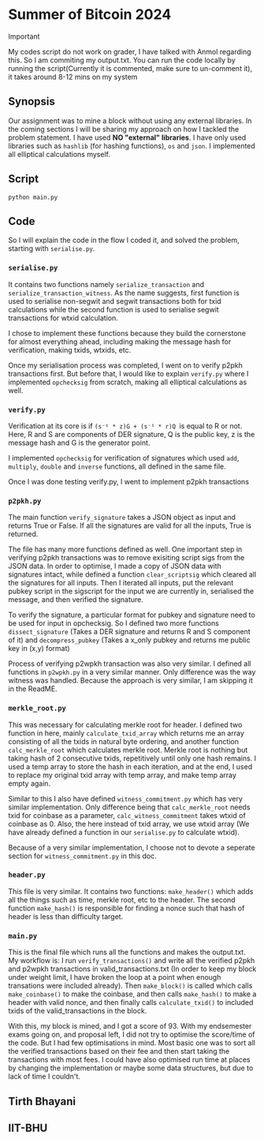 # Summer of Bitcoin 2024

> [!IMPORTANT]
> My codes script do not work on grader, I have talked with Anmol regarding this. So I am commiting my output.txt. You can run the code locally by running the script(Currently it is commented, make sure to un-comment it), it takes around 8-12 mins on my system

## Synopsis

Our assignment was to mine a block without using any external libraries. In the coming sections I will be sharing my approach on how I tackled the problem statement. I have used **NO "external" libraries**. I have only used libraries such as `hashlib` (for hashing functions), `os` and `json`. I implemented all elliptical calculations myself.

## Script

```
python main.py

```

## Code

So I will explain the code in the flow I coded it, and solved the problem, starting with `serialise.py`.

### `serialise.py`

It contains two functions namely `serialize_transaction` and `serialize_transaction_witness`. As the name suggests, first function is used to serialise non-segwit and segwit transactions both for txid calculations while the second function is used to serialise segwit transactions for wtxid calculation.

I chose to implement these functions because they build the cornerstone for almost everything ahead, including making the message hash for verification, making txids, wtxids, etc.

Once my serialisation process was completed, I went on to verify p2pkh transactions first. But before that, I would like to explain `verify.py` where I implemented `opchecksig` from scratch, making all elliptical calculations as well.

### `verify.py`

Verification at its core is if
`(s⁻¹ * z)G + (s⁻¹ * r)Q `is equal to R or not.
Here, R and S are components of DER signature, Q is the public key, z is the message hash and G is the generator point.

I implemented `opchecksig` for verification of signatures which used `add`, `multiply`, `double` and `inverse` functions, all defined in the same file.

Once I was done testing verify.py, I went to implement p2pkh transactions

### `p2pkh.py`

The main function `verify_signature` takes a JSON object as input and returns True or False. If all the signatures are valid for all the inputs, True is returned.

The file has many more functions defined as well. One important step in verifying p2pkh transactions was to remove exisiting script sigs from the JSON data. In order to optimise, I made a copy of JSON data with signatures intact, while defined a function `clear_scriptsig` which cleared all the signatures for all inputs. Then I iterated all inputs, put the relevant pubkey script in the sigscript for the input we are currently in, serialised the message, and then verified the signature.

To verify the signature, a particular format for pubkey and signature need to be used for input in opchecksig. So I defined two more functions `dissect_signature` (Takes a DER signature and returns R and S component of it) and `decompress_pubkey` (Takes a x_only pubkey and returns me public key in (x,y) format)

Process of verifying p2wpkh transaction was also very similar. I defined all functions in `p2wpkh.py` in a very similar manner. Only difference was the way witness was handled. Because the approach is very similar, I am skipping it in the ReadME.

### `merkle_root.py`

This was necessary for calculating merkle root for header.
I defined two function in here, mainly `calculate_txid_array` which returns me an array consisting of all the txids in natural byte ordering, and another function `calc_merkle_root` which calculates merkle root. Merkle root is nothing but taking hash of 2 consecutive txids, repetitively until only one hash remains. I used a temp array to store the hash in each iteration, and at the end, I used to replace my original txid array with temp array, and make temp array empty again.

Similar to this I also have defined `witness_commitment.py` which has very similar implementation. Only difference being that `calc_merkle_root` needs txid for coinbase as a parameter, `calc_witness_commitment` takes wtxid of coinbase as 0. Also, the here instead of txid array, we use wtxid array (We have already defined a function in our `serialise.py` to calculate wtxid).

Because of a very similar implementation, I choose not to devote a seperate section for `witness_commitment.py` in this doc.

### `header.py`

This file is very similar. It contains two functions:
`make_header()` which adds all the things such as time, merkle root, etc to the header. The second function `make_hash()` is responsible for finding a nonce such that hash of header is less than difficulty target.

### `main.py`

This is the final file which runs all the functions and makes the output.txt. My workflow is: I run `verify_transactions()` and write all the verified p2pkh and p2wpkh transactions in valid_transactions.txt (In order to keep my block under weight limit, I have broken the loop at a point when enough transations were included already). Then `make_block()` is called which calls `make_coinbase()` to make the coinbase, and then calls `make_hash()` to make a header with valid nonce, and then finally calls `calculate_txid()` to included txids of the valid_transactions in the block.

With this, my block is mined, and I got a score of 93. With my endsemester exams going on, and proposal left, I did not try to optimise the score/time of the code. But I had few optimisations in mind. Most basic one was to sort all the verified transactions based on their fee and then start taking the transactions with most fees. I could have also optimised run time at places by changing the implementation or maybe some data structures, but due to lack of time I couldn't.

## Tirth Bhayani

## IIT-BHU
